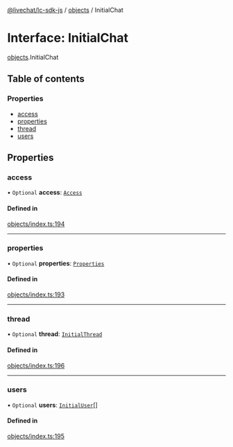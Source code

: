 [@livechat/lc-sdk-js](../README.md) / [objects](../modules/objects.md) / InitialChat

# Interface: InitialChat

[objects](../modules/objects.md).InitialChat

## Table of contents

### Properties

- [access](objects.InitialChat.md#access)
- [properties](objects.InitialChat.md#properties)
- [thread](objects.InitialChat.md#thread)
- [users](objects.InitialChat.md#users)

## Properties

### access

• `Optional` **access**: [`Access`](objects.Access.md)

#### Defined in

[objects/index.ts:194](https://github.com/livechat/lc-sdk-js/blob/a3fdde0/src/objects/index.ts#L194)

___

### properties

• `Optional` **properties**: [`Properties`](objects.Properties.md)

#### Defined in

[objects/index.ts:193](https://github.com/livechat/lc-sdk-js/blob/a3fdde0/src/objects/index.ts#L193)

___

### thread

• `Optional` **thread**: [`InitialThread`](objects.InitialThread.md)

#### Defined in

[objects/index.ts:196](https://github.com/livechat/lc-sdk-js/blob/a3fdde0/src/objects/index.ts#L196)

___

### users

• `Optional` **users**: [`InitialUser`](objects.InitialUser.md)[]

#### Defined in

[objects/index.ts:195](https://github.com/livechat/lc-sdk-js/blob/a3fdde0/src/objects/index.ts#L195)
